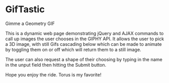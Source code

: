 # GifTastic

Gimme a Geometry GIF


This is a dynamic web page demonstrating jQuery and AJAX commands to call up images the user chooses in the GIPHY API. It allows the user to pick a 3D image,  with still Gifs cascading below which can be made to animate by toggling them on or off which will return them to a still image.

The user can also request a shape of their choosing by typing in the name in the unput field then hitting the Submit button.

Hope you enjoy the ride. Torus is my favorite!



